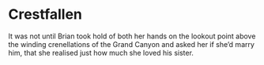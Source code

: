 Crestfallen
===========It was not until Brian took hold of both her hands on the lookout point above the winding crenellations of the Grand Canyon and asked her if she’d marry him, that she realised just how much she loved his sister.